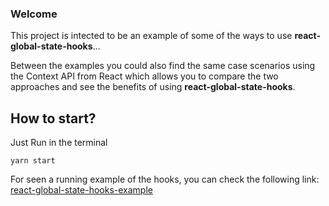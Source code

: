 ### Welcome

This project is intected to be an example of some of the ways to use **react-global-state-hooks**...

Between the examples you could also find the same case scenarios using the Context API from React which allows you to compare the two approaches and see the benefits of using **react-global-state-hooks**.

## How to start?

Just Run in the terminal

```
yarn start
```

For seen a running example of the hooks, you can check the following link: [react-global-state-hooks-example](https://johnny-quesada-developer.github.io/react-global-state-hooks-example/)
